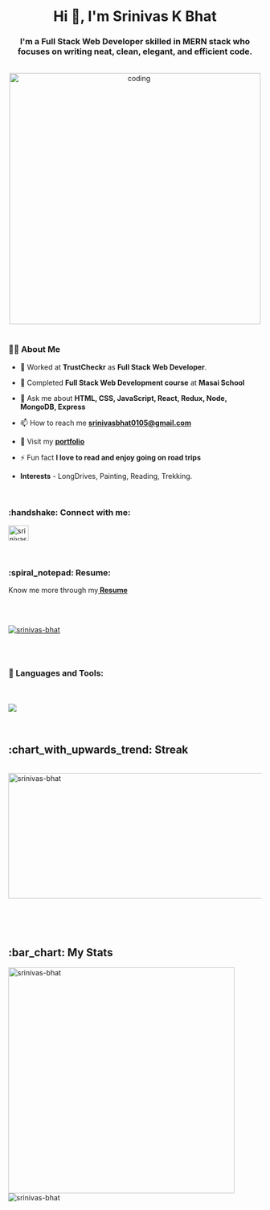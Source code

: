 <h1 align="center">Hi 👋, I'm Srinivas K Bhat</h1>
<h3 align="center">I'm a Full Stack Web Developer skilled in MERN stack who focuses on writing neat, clean, elegant, and efficient code.</h3>

<br/>

<center>
<img align="center" alt="coding" width="500px" style="display:flex;justify-content:center;align-items:center"  src="https://camo.githubusercontent.com/6980a08cbf1de9fd8a7ef3c1c7f8b9c3cf6ceac8ff87fd2b6aaf114b7050c133/68747470733a2f2f63646e2e6472696262626c652e636f6d2f75736572732f313136323037372f73637265656e73686f74732f353430333931382f666f6375732d616e696d6174696f6e2e676966"/>
</center>

<br/>


<h3> 🙋‍♂️ About Me </h3>

- 🌱 Worked at **TrustCheckr** as **Full Stack Web Developer**.

- 🌱 Completed **Full Stack Web Development course** at **Masai School**

- 💬 Ask me about **HTML, CSS, JavaScript, React, Redux, Node, MongoDB, Express**

- 📫 How to reach me **srinivasbhat0105@gmail.com**

- 🔭 Visit my <a target="_blank" href="https://srinivas-bhat-portfolio.netlify.app"><strong>portfolio</strong></a>

- ⚡ Fun fact **I love to read and enjoy going on road trips**

- **Interests** - LongDrives, Painting, Reading, Trekking.

<br/>


<h3 align="left">:handshake: Connect with me:</h3>
<p align="left">
<a href="https://linkedin.com/in/srinivas-k-bhat-6b41aa216" target="_blank"><img align="center" src="https://raw.githubusercontent.com/rahuldkjain/github-profile-readme-generator/master/src/images/icons/Social/linked-in-alt.svg" alt="srinivas k bhat" height="30" width="40" /></a>
</p>

<br/>

<h3> :spiral_notepad: Resume: </h3>
<p>Know me more through my<strong><a href="https://drive.google.com/file/d/1mBRSQTqjY7egHWB0eW9gJzHcyZ_3rKfF/view?usp=sharing" target="_blank"> Resume</a></strong></p>

<br/>
<br/>

<p align="left"> <a href="https://github.com/ryo-ma/github-profile-trophy"><img src="https://github-profile-trophy.vercel.app/?username=srinivas-bhat" alt="srinivas-bhat" /></a> </p>

<p align="left"> <a href="https://twitter.com/" target="blank"><img src="https://img.shields.io/twitter/follow/?logo=twitter&style=for-the-badge" alt="" /></a> </p>


<br/>


<h3 align="left">🚀 Languages and Tools:</h3>
<br/>
<br/>
<img src="https://user-images.githubusercontent.com/82999542/132934744-131c1891-4a4f-4e88-a64a-36720ad7470b.png" align="center">

<br />
<br />
<br/>

<h2>:chart_with_upwards_trend: Streak</h2>

<a style="margin:auto">&nbsp;
<img src="https://github-readme-streak-stats.herokuapp.com/?user=srinivas-bhat&show_icons=true&count_private=true&theme=react&border=1pxsolid#eeeeee&bg_color=0D1117" alt="srinivas-bhat" width="650px" height="250px" />
</a>

<br/>
<br/>
<br/>

<h2> :bar_chart: My Stats</h2>

<a><img align="left" src="https://github-readme-stats.vercel.app/api?username=srinivas-bhat&show_icons=true&locale=en&theme=react&hide_border=true&bg_color=0D1117" alt="srinivas-bhat" width="450px" /></a>
<img align="left" src="https://github-readme-stats.vercel.app/api/top-langs?username=srinivas-bhat&show_icons=true&locale=en&layout=compact&theme=react&hide_border=true&bg_color=0D1117" alt="srinivas-bhat" />

<br/>
<br/>
<br/>


